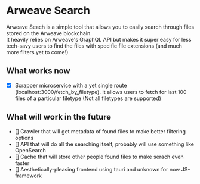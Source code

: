 # Arweave Search
Arweave Seach is a simple tool that allows you to easily search through files stored on the Arweave blockchain.  
It heavily relies on Arweave's GraphQL API but makes it super easy for less tech-savy users to find the files with specific file extensions (and much more filters yet to come!)

## What works now
- [x] Scrapper microservice with a yet single route (localhost:3000/fetch_by_filetype). It allows users to fetch for last 100 files of a particular filetype (Not all filetypes are supported)

## What will work in the future
- [] Crawler that will get metadata of found files to make better filtering options
- [] API that will do all the searching itself, probably will use something like OpenSearch 
- [] Cache that will store other people found files to make serach even faster
- [] Aesthetically-pleasing frontend using tauri and unknown for now JS-framework
